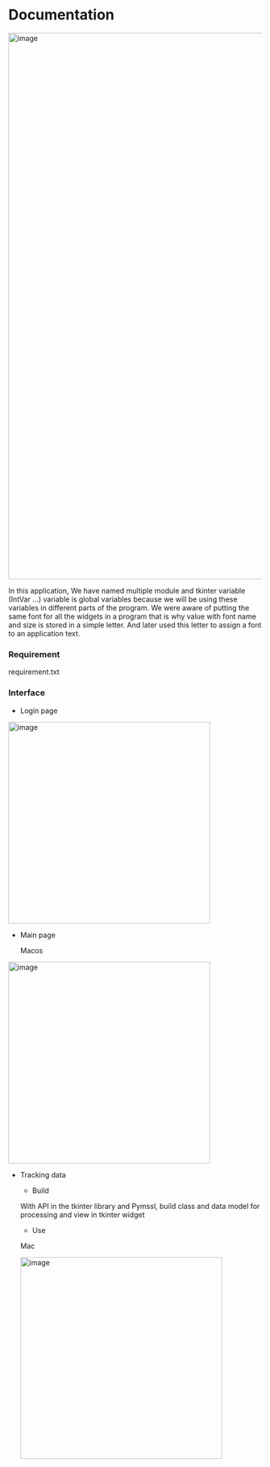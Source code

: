 # Documentation

<img width="1084" alt="image" src="https://github.com/DatMinhLeChon/ce_p3.py/assets/93373784/f1ad7308-971a-42ca-b4a0-ea5ca8902214">




In this application, We have named multiple module and tkinter variable (IntVar ...) variable is global variables because we will be using these variables in different parts of the program. We were aware of putting the same font for all the widgets in a program that is why value with font name and size is stored in a simple letter. And later used this letter to assign a font to an application text.

### Requirement

requirement.txt
  
### Interface

- Login page

<img width="400" alt="image" src ="https://github.com/DatMinhLeChon/CE_GUI/assets/93373784/09648b41-b345-4cbe-a6b1-32b762067086">

- Main page
  
  Macos
  
<img width="400" alt="image" src="https://github.com/DatMinhLeChon/CE.P3_LASER.Py/assets/93373784/23f07b6f-5eaf-43c6-b438-e07109da4fe9">


- Tracking data
  
  * Build
    
  With API in the tkinter library and Pymssl, build class and data model for processing and view in tkinter widget
  
  * Use
    
  Mac

  <img width="400" alt="image" src="https://github.com/DatMinhLeChon/CE.P3_LASER.Py/assets/93373784/3d010900-cb1d-4721-99a9-193f64b29a82">

  
